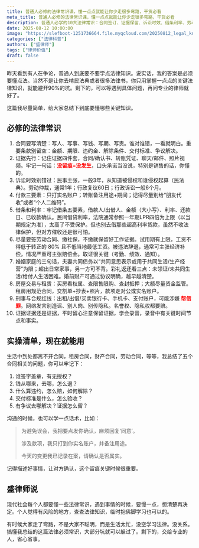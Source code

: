 ```yaml
---
title: 普通人必修的法律常识课，懂一点点就能让你少走很多弯路，干货必看
meta_title: 普通人必修的法律常识课，懂一点点就能让你少走很多弯路，干货必看
description: 普通人必学的10大法律常识：合同签订、证据保留、诉讼时效、借条利率、劳动合同、婚姻财产、房屋交易等实用法律知识。盛律师总结证据四件套、付款三要素、借条五要素等核心要点，教你如何避免90%的法律陷阱。包含实操清单和沟通话术，让普通人也能掌握基本法律技能，遇到问题不再慌张，干货满满值得收藏学习。
date: 2025-08-12 10:00:00
image: "https://slefboot-1251736664.file.myqcloud.com/20250812_legal_knowledge.webp"
categories: ["法律科普"]
authors: ["盛律师"]
tags: ["律师价值"]
draft: false
---
```


昨天看到有人在争论，普通人到底要不要学点法律知识。说实话，我的答案是必须要懂点法。当然不是让你去啃民法典或者很多法律书，你只用掌握一点点的关键法律知识，就能避开90%的坑。剩下的，可以等遇到具体问题，再问专业的律师就好了。

这篇我尽量简单，给大家总结下到底要懂哪些关键知识。

## 必修的法律常识

1. 合同要写清楚：写人、写事、写钱、写期、写责。谁对谁错，一看就明白。重要条款别留空：金额、期限、违约金、解除条件、交付标准、争议解决。
2. 证据先行：记住证据四件套，合同/确认书、转账凭证、聊天/邮件、照片视频。牢记一句话：**<span style="color: red;">没留痕=没发生</span>**，口头承诺当没说，特别是销售的话，你懂的。
3. 诉讼时效别错过：民事主张，一般3年，从知道被侵权和谁侵权起算（民法典）。劳动仲裁，通常1年；行政复议60日；行政诉讼一般6个月。
4. 付款三要素：只打实名账户；转账备注用途+期间；记得尽量别给“朋友代收”或者“个人二维码”。
5. 借条和利率：牢记借条五要素，借款人/出借人、金额（大小写）、利率、还款日、已收款确认。民间借贷利率，法院通常参照一年期LPR四倍为上限（以当期规定为准），太高了不受保护。但也别去借那些超高利率贷款，虽然不收法律保护，但对方催收还是很可怕。
6. 尽量要签劳动合同、缴社保，不缴就保留好工作证据。试用期有上限，工资不得低于转正的 80% 且不低当地最低工资。被违法辞退，通常可主张经济补偿，情况严重可主张赔偿金。取证很关键（考勤、绩效、通知）。
7. 婚姻家庭的三句话，夫妻共同债务以“共同意思表示或用于共同生活/生产经营”为限；超出日常家事，另一方可不背。彩礼返还看三点：未领证/未共同生活/给付人生活困难。婚前财产可通过协议明确，越早越清楚。
8. 房屋交易与租赁：买房看权属、查限售限购、查封抵押；大额尽量资金监管。租房用规范合同，交割单+抄表+照片，款项走对公或实名账户。
9. 刑事与合规红线：出租/出借/买卖银行卡、手机卡、支付账户，可能涉嫌 <span style="color: red;">**帮信罪**</span>。网络发言别造谣、别人肉、别传隐私。名誉权、隐私权都要赔。
10. 证据证据还是证据，平时留心注意保留证据，学会录音，录音中有关键时间节点和事实。

## 实操清单，现在就能用

生活中到处都离不开合同，租房合同，财产合同，劳动合同，等等，我总结了五个合同相关的问题，你可以牢记下：

1. 谁签字盖章，有无授权？
2. 钱从哪来，去哪，怎么退？
3. 什么算违约，怎么赔，如何解除？
4. 交付标准是什么，怎么验收？
5. 有争议去哪解决？证据怎么留？

沟通的时候，也可以学一点话术，比如：

> 为避免误会，我把要点发你确认，麻烦回复‘同意’。
> 
> 涉及款项，我只打到你实名账户，并备注用途。
> 
> 今天的变更我已记录在案，请确认是否属实。

记得描述好事情，让对方确认，这个留痕关键时候很重要。

## 盛律师说

现代社会每个人都要懂一些法律常识，遇到事情的时候，要慢一点，想清楚再决定。个人觉得有风险的地方，查查法律知识，临时抱佛脚学习也可以的。

有时候大家走了弯路，不是大家不聪明，而是生活太忙，没空学习法律。没关系。搞懂我总结的这篇法律必须常识，大部分坑就可以躲过了。剩下的，交给专业的人，省心省事。
